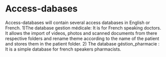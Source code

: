 # Access-dabases
Access-databases will contain several access databases in English or French.
1)The database gestion médicale:
    It is for French speaking doctors. 
    It allows the import of videos, photos and scanned documents from there respective folders
    and rename theme according to the name of the patient and stores them in the patient folder.
2) The database géstion_pharmacie :
    It is a simple database  for french speakers pharmacists.
    
